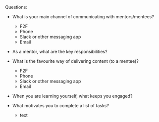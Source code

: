 Questions:

- What is your main channel of communicating with mentors/mentees?
    - F2F
    - Phone
    - Slack or other messaging app
    - Email

- As a mentor, what are the key responsibilities?

- What is the favourite way of delivering content (to a mentee)?  
    - F2F
    - Phone
    - Slack or other messaging app
    - Email

- When you are learning yourself, what keeps you engaged?  

- What motivates you to complete a list of tasks?
    - text
